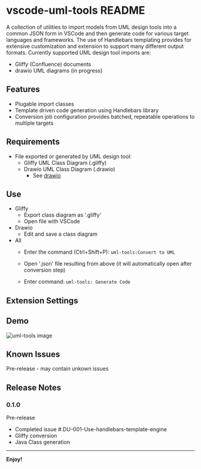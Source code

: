 # vscode-uml-tools README

A collection of utilities to import models from UML design tools into a common JSON form in VSCode and then generate code for various target languages and frameworks. The use of Handlebars templating provides for extensive customization and extension to support many different output formats. Currently supported UML design tool imports are: 

* Gliffy (Confluence) documents
* drawio UML diagrams (in progress) 

## Features

* Plugable import classes
* Template driven code generation using Handlebars library
* Conversion job configuration provides batched, repeatable operations to multiple targets



## Requirements

* File exported or generated by UML design tool: 
  * Gliffy UML Class Diagram (.gliffy)
  * Drawio UML Class Diagram (.drawio)
    * See [drawio](https://marketplace.visualstudio.com/items?itemName=hediet.vscode-drawio)


## Use
* Gliffy
    * Export class diagram as '.gliffy'
    * Open file with VSCode
* Drawio
    * Edit and save a class diagram
* All
    * Enter the command (Ctrl+Shift+P):
`uml-tools:Convert to UML`

    * Open '.json' file resulting from above (it will automatically open after conversion step)
    * Enter command: 
`uml-tools: Generate Code`


## Extension Settings

## Demo
![uml-tools image](https://github.com/temecom/vscode-uml-tools/blob/main/images/MarketingModel.png)

## Known Issues

Pre-release - may contain unkown issues

## Release Notes

### 0.1.0

Pre-release

- Completed issue #.DU-001-Use-handlebars-template-engine
 - Gliffy conversion
 - Java Class generation


---

**Enjoy!**
